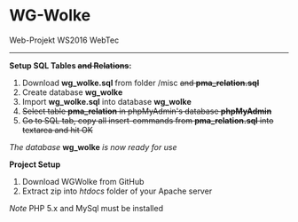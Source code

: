 # WG-Wolke
Web-Projekt WS2016 WebTec
___
**Setup SQL Tables ~~and Relations~~:**

1. Download **wg_wolke.sql** from folder /misc ~~and **pma_relation.sql**~~
2. Create database **wg_wolke**
3. Import **wg_wolke.sql** into database **wg_wolke**
4. ~~Select table **pma_relation** in phpMyAdmin's database **phpMyAdmin**~~
5. ~~Go to SQL tab, copy all insert-commands from **pma_relation.sql** into textarea and hit OK~~

*The database* **wg_wolke** *is now ready for use*

**Project Setup**

1. Download WGWolke from GitHub
2. Extract zip into *htdocs* folder of your Apache server

*Note* PHP 5.x and MySql must be installed

